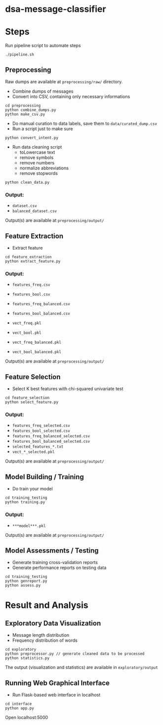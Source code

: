 # dsa-message-classifier

# Steps

Run pipeline script to automate steps
```
./pipeline.sh
```


## Preprocessing

Raw dumps are available at `preprocessing/raw/` directory.

- Combine dumps of messages
- Convert into CSV, containing only necessary informations

```
cd preprocessing
python combine_dumps.py
python make_csv.py
```

- Do manual curation to data labels, save them to `data/curated_dump.csv`
- Run a script just to make sure

```
python convert_intent.py
```

- Run data cleaning script
	- toLowercase text
	- remove symbols
	- remove numbers
	- normalize abbreviations
	- remove stopwords

```
python clean_data.py
```

### Output:

- `dataset.csv`
- `balanced_dataset.csv`

Output(s) are available at `preprocessing/output/`



## Feature Extraction

- Extract feature
```
cd feature_extraction
python extract_feature.py
```

### Output:

- `features_freq.csv`
- `features_bool.csv`
- `features_freq_balanced.csv`
- `features_bool_balanced.csv`

- `vect_freq.pkl`
- `vect_bool.pkl`
- `vect_freq_balanced.pkl`
- `vect_bool_balanced.pkl`

Output(s) are available at `preprocessing/output/`


## Feature Selection

- Select K best features with chi-squared univariate test

```
cd feature_selection
python select_feature.py
```

### Output:

- `features_freq_selected.csv`
- `features_bool_selected.csv`
- `features_freq_balanced_selected.csv`
- `features_bool_balanced_selected.csv`
- `selected_features_*.txt`
- `vect_*_selected.pkl`

Output(s) are available at `preprocessing/output/`

## Model Building / Training

- Do train your model
```
cd training_testing
python training.py
```

### Output:

- `***model***.pkl`

Output(s) are available at `preprocessing/output/`



## Model Assessments / Testing

- Generate training cross-validation reports
- Generate performance reports on testing data

```
cd training_testing
python genreport.py
python assess.py
```


# Result and Analysis

## Exploratory Data Visualization

- Message length distribution
- Frequency distribution of words
```
cd exploratory
python preprocessor.py // generate cleaned data to be processed
python statistics.py
```
The output (visualization and statistics) are available in `exploratory/output`

## Running Web Graphical Interface

- Run Flask-based web interface in localhost
```
cd interface
python app.py
```
Open localhost:5000
